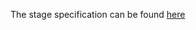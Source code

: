 The stage specification can be found [here](https://hyperskill.org/projects/44/stages/236/implement)